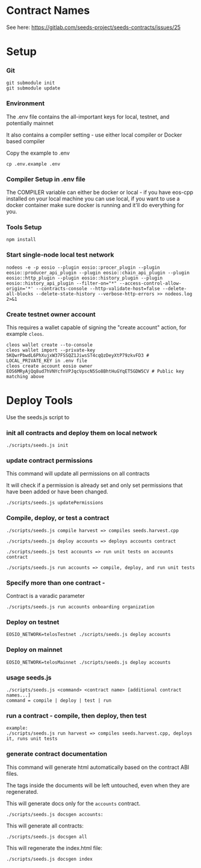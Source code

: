 # Contract Names

See here: https://gitlab.com/seeds-project/seeds-contracts/issues/25

# Setup

### Git
```
git submodule init
git submodule update
```


### Environment

The .env file contains the all-important keys for local, testnet, and potentially mainnet

It also contains a compiler setting - use either local compiler or Docker based compiler

Copy the example to .env

```
cp .env.example .env
```

### Compiler Setup in .env file

The COMPILER variable can either be docker or local - if you have eos-cpp installed on your local machine you can use local, if you want to use a docker container make sure docker is running and it'll do everything for you.

### Tools Setup

```
npm install
```

### Start single-node local test network

```
nodeos -e -p eosio --plugin eosio::procer_plugin --plugin eosio::producer_api_plugin --plugin eosio::chain_api_plugin --plugin eosio::http_plugin --plugin eosio::history_plugin --plugin eosio::history_api_plugin --filter-on="*" --access-control-allow-origin='*' --contracts-console --http-validate-host=false --delete-all-blocks --delete-state-history --verbose-http-errors >> nodeos.log 2>&1
```

### Create testnet owner account

This requires a wallet capable of signing the "create account" action, for example `cleos`.

```
cleos wallet create --to-console
cleos wallet import --private-key 5KQwrPbwdL6PhXujxW37FSSQZ1JiwsST4cqQzDeyXtP79zkvFD3 # LOCAL_PRIVATE_KEY in .env file
cleos create account eosio owner EOS6MRyAjQq8ud7hVNYcfnVPJqcVpscN5So8BhtHuGYqET5GDW5CV # Public key matching above
```

# Deploy Tools

Use the seeds.js script to 

### init all contracts and deploy them on local network

```
./scripts/seeds.js init
```

### update contract permissions

This command will update all permissions on all contracts

It will check if a permission is already set and only set permissions that
have been added or have been changed.

```
./scripts/seeds.js updatePermissions
```

### Compile, deploy, or test a contract

```
./scripts/seeds.js compile harvest => compiles seeds.harvest.cpp
```
```
./scripts/seeds.js deploy accounts => deploys accounts contract
```
```
./scripts/seeds.js test accounts => run unit tests on accounts contract
```
```
./scripts/seeds.js run accounts => compile, deploy, and run unit tests
```
### Specify more than one contract - 

Contract is a varadic parameter

```
./scripts/seeds.js run accounts onboarding organization
```

### Deploy on testnet
```
EOSIO_NETWORK=telosTestnet ./scripts/seeds.js deploy accounts
```
### Deploy on mainnet
```
EOSIO_NETWORK=telosMainnet ./scripts/seeds.js deploy accounts
```

### usage seeds.js 
```
./scripts/seeds.js <command> <contract name> [additional contract names...]
command = compile | deploy | test | run
```


### run a contract - compile, then deploy, then test 

```
example: 
./scripts/seeds.js run harvest => compiles seeds.harvest.cpp, deploys it, runs unit tests
```

### generate contract documentation

This command will generate html automatically based on the contract ABI files.

The <comment> tags inside the documents will be left untouched, even when they are regenerated.


This will generate docs only for the `accounts` contract.
```
./scripts/seeds.js docsgen accounts:
```

This will generate all contracts:
```
./scripts/seeds.js docsgen all
```

This will regenerate the index.html file:
```
./scripts/seeds.js docsgen index
```
